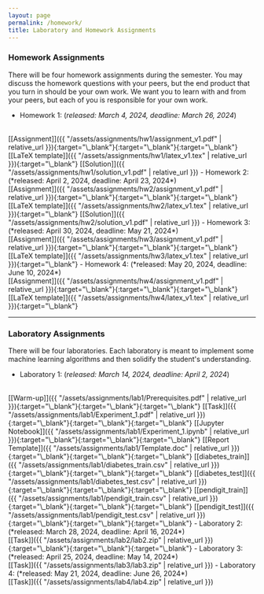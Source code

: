 ```yaml
---
layout: page
permalink: /homework/
title: Laboratory and Homework Assignments
---
```


### Homework Assignments
There will be four homework assignments during the semester. You may discuss the homework questions with your peers, but the end product that you turn in should be your own work. We want you to learn with and from your peers, but each of you is responsible for your own work.


- Homework 1: (*released: March 4, 2024, deadline: March 26, 2024*)
<br>
[[Assignment]]({{ "/assets/assignments/hw1/assignment_v1.pdf" | relative_url }}){:target="\_blank"}{:target="\_blank"}{:target="\_blank"} [[LaTeX template]]({{ "/assets/assignments/hw1/latex_v1.tex" | relative_url }}){:target="\_blank"} [[Solution]]({{ "/assets/assignments/hw1/solution_v1.pdf" | relative_url }})
- Homework 2: (*released: April 2, 2024, deadline: April 23, 2024*)
<br>
[[Assignment]]({{ "/assets/assignments/hw2/assignment_v1.pdf" | relative_url }}){:target="\_blank"}{:target="\_blank"}{:target="\_blank"} [[LaTeX template]]({{ "/assets/assignments/hw2/latex_v1.tex" | relative_url }}){:target="\_blank"} [[Solution]]({{ "/assets/assignments/hw2/solution_v1.pdf" | relative_url }})
- Homework 3: (*released: April 30, 2024, deadline: May 21, 2024*)
<br>
[[Assignment]]({{ "/assets/assignments/hw3/assignment_v1.pdf" | relative_url }}){:target="\_blank"}{:target="\_blank"}{:target="\_blank"} [[LaTeX template]]({{ "/assets/assignments/hw3/latex_v1.tex" | relative_url }}){:target="\_blank"}
- Homework 4: (*released: May 20, 2024, deadline: June 10, 2024*)
<br>
[[Assignment]]({{ "/assets/assignments/hw4/assignment_v1.pdf" | relative_url }}){:target="\_blank"}{:target="\_blank"}{:target="\_blank"} [[LaTeX template]]({{ "/assets/assignments/hw4/latex_v1.tex" | relative_url }}){:target="\_blank"}

***

### Laboratory Assignments

There will be four laboratories. Each laboratory is meant to implement some machine learning algorithms and then solidify the student's understanding.


- Laboratory 1: (*released: March 14, 2024, deadline: April 2, 2024*)
<br>
[[Warm-up]]({{ "/assets/assignments/lab1/Prerequisites.pdf" | relative_url }}){:target="\_blank"}{:target="\_blank"}{:target="\_blank"} 
[[Task]]({{ "/assets/assignments/lab1/Experiment_1.pdf" | relative_url }}){:target="\_blank"}{:target="\_blank"}{:target="\_blank"}  
[[Jupyter Notebook]]({{ "/assets/assignments/lab1/Experiment_1.ipynb" | relative_url }}){:target="\_blank"}{:target="\_blank"}{:target="\_blank"} 
[[Report Template]]({{ "/assets/assignments/lab1/Template.doc" | relative_url }}){:target="\_blank"}{:target="\_blank"}{:target="\_blank"} 
[[diabetes_train]]({{ "/assets/assignments/lab1/diabetes_train.csv" | relative_url }}){:target="\_blank"}{:target="\_blank"}{:target="\_blank"} 
[[diabetes_test]]({{ "/assets/assignments/lab1/diabetes_test.csv" | relative_url }}){:target="\_blank"}{:target="\_blank"}{:target="\_blank"} 
[[pendigit_train]]({{ "/assets/assignments/lab1/pendigit_train.csv" | relative_url }}){:target="\_blank"}{:target="\_blank"}{:target="\_blank"} 
[[pendigit_test]]({{ "/assets/assignments/lab1/pendigit_test.csv" | relative_url }}){:target="\_blank"}{:target="\_blank"}{:target="\_blank"} 
- Laboratory 2: (*released: March 28, 2024, deadline: April 16, 2024*)
<br>
[[Task]]({{ "/assets/assignments/lab2/lab2.zip" | relative_url }}){:target="\_blank"}{:target="\_blank"}{:target="\_blank"}
- Laboratory 3: (*released: April 25, 2024, deadline: May 14, 2024*)
<br>
[[Task]]({{ "/assets/assignments/lab3/lab3.zip" | relative_url }})
- Laboratory 4: (*released: May 21, 2024, deadline: June 26, 2024*)
<br>
[[Task]]({{ "/assets/assignments/lab4/lab4.zip" | relative_url }})